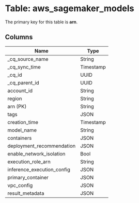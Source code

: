 # Table: aws_sagemaker_models



The primary key for this table is **arn**.



## Columns
| Name          | Type          |
| ------------- | ------------- |
|_cq_source_name|String|
|_cq_sync_time|Timestamp|
|_cq_id|UUID|
|_cq_parent_id|UUID|
|account_id|String|
|region|String|
|arn (PK)|String|
|tags|JSON|
|creation_time|Timestamp|
|model_name|String|
|containers|JSON|
|deployment_recommendation|JSON|
|enable_network_isolation|Bool|
|execution_role_arn|String|
|inference_execution_config|JSON|
|primary_container|JSON|
|vpc_config|JSON|
|result_metadata|JSON|